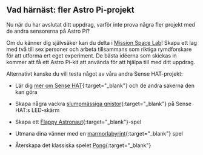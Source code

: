 ## Vad härnäst: fler Astro Pi-projekt

Nu när du har avslutat ditt uppdrag, varför inte prova några fler projekt med de andra sensorerna på Astro Pi?

Om du känner dig självsäker kan du delta i [Mission Space Lab](https://astro-pi.org/missions/space-lab/)! Skapa ett lag med två till sex personer och arbeta tillsammans som riktiga rymdforskare för att utforma ert eget experiment. De bästa idéerna som skickas in kommer att få ett Astro Pi-kit att använda för att hjälpa till med ditt uppdrag.

Alternativt kanske du vill testa något av våra andra Sense HAT-projekt:

+ Lär dig [mer om Sense HAT](https://projects.raspberrypi.org/en/projects/getting-started-with-the-sense-hat){:target="_blank"} och de andra sakerna den kan göra

+ Skapa några vackra [slumpmässiga gnistor](https://projects.raspberrypi.org/en/projects/sense-hat-random-sparkles){:target="_blank"} på Sense HAT:s LED-skärm

+ Skapa ett [Flappy Astronaut](https://projects.raspberrypi.org/en/projects/flappy-astronaut){:target="_blank"}-spel

+ Utmana dina vänner med en [marmorlabyrint](https://projects.raspberrypi.org/en/projects/sense-hat-marble-maze){:target="_blank"} spel

+ Återskapa det klassiska spelet [Pong](https://projects.raspberrypi.org/en/projects/sense-hat-pong){:target="_blank"}
